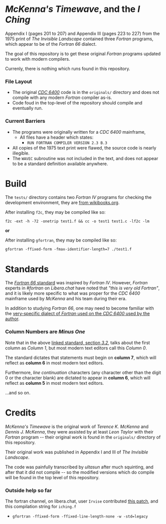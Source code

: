 # *McKenna's Timewave*, and the *I Ching* 
Appendix I (pages 201 to 207) and Appendix III (pages 223 to 227) from the 1975 print of *The Invisible Landscape* contained three *Fortran* programs, which appear to be of the *Fortran 66* dialect.

The goal of this repository is to get these original *Fortran* programs updated to work with modern compilers.

Currenly, there is nothing which runs found in this repository.

### File Layout
- The original [*CDC 6400*](https://en.wikipedia.org/wiki/CDC_6000_series#The_6400) code is in the `originals/` directory and does not compile with any modern *Fortran* compiler as-is.
- Code foud in the top-level of the repository should compile and eventually run.

### Current Barriers
- The programs were originally written for a *CDC 6400* mainframe,
  - All files have a header which states:
    - `RUN FORTRAN COMPILER VERSION 2.3 B.3`
- All copies of the 1975 text print were flawed, the source code is nearly illegible.
- The `WAVEC` subroutine was not included in the text, and does not appear to be a standard definition available anywhere.

# Build
The `tests/` directory contains two *Fortran IV* programs for checking the development environment, they are [from wikibooks.org](https://en.wikibooks.org/wiki/Fortran/Fortran_examples#Simple_Fortran_IV_program).

After installing `f2c`, they may be compiled like so:

`f2c -ext -h -72 -onetrip test1.f && cc -o test1 test1.c -lf2c -lm`

**or**

After installing `gfortran`, they may be compiled like so:

`gfortran -ffixed-form -fmax-identifier-length=7 ./test1.f`

# Standards 
The [*Fortran 66* standard](https://archive.org/details/ansi-x-3.9-1966-fortran-66/page/n7/mode/2up?view=theater) was inspired by *Fortran IV*.  However, *Fortran* experts in *#fortran* on *Libera.chat* have noted that *"this is very old Fortran"*, and it is likely more specific to what was proper for the *CDC 6400* mainframe used by *McKenna* and his team during their era.

In addition to studying *Fortran 66*, one may need to become familiar with the [very-specific dialect of *Fortran* used on the *CDC 6400* used by the author](https://www.google.com/search?q=cdc+6400+fortran).

### Column Numbers are *Minus One*
Note that in the above [linked standard, section *3.2*](https://archive.org/details/ansi-x-3.9-1966-fortran-66/page/8/mode/2up?view=theater), talks about the first column as *Column 1*, but most modern text editors call this *Column 0*.

The standard dictates that statements must begin on **column 7**, which will reflect as **column 6** in most modern text editors.

Furthermore, *line continuation* characters (any character other than the digit 0 or the character blank) are dictated to appear in **column 6**, which will reflect as **column 5** in most modern text editors.

...and so on.

# Credits
*McKenna's Timewave* is the original work of *Terence K. McKenna* and *Dennis J. McKenna*, they were assisted by at least *Leon Taylor* with their *Fortran* program -- their original work is found in the `originals/` directory of this repository.

Their original work was published in Appendix I and III of *The Invisible Landscape*.

The code was painfully transcribed by *ultasun* after much squinting, and after that it did not compile -- so the modified versions which do compile will be found in the top level of this repository.

### Outside help so far

The fortran channel, on libera.chat, user `Irvise` contributed [this patch](https://paste.debian.net/1256532/), and this compilation string for `iching.f`
- `gfortran -ffixed-form -ffixed-line-length-none -w -std=legacy`
